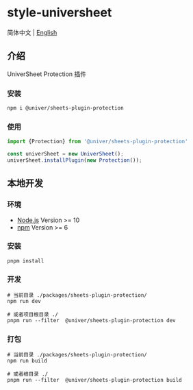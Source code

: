 # style-universheet

简体中文 | [English](./README.md)

## 介绍

UniverSheet Protection 插件

### 安装

```bash
npm i @univer/sheets-plugin-protection
```

### 使用

```js
import {Protection} from '@univer/sheets-plugin-protection'

const univerSheet = new UniverSheet();
univerSheet.installPlugin(new Protection());
```

## 本地开发

### 环境

-   [Node.js](https://nodejs.org/en/) Version >= 10
-   [npm](https://www.npmjs.com/) Version >= 6

### 安装

```
pnpm install
```

### 开发

```
# 当前目录 ./packages/sheets-plugin-protection/
npm run dev

# 或者项目根目录 ./
pnpm run --filter  @univer/sheets-plugin-protection dev
```

### 打包

```
# 当前目录 ./packages/sheets-plugin-protection/
npm run build

# 或者根目录 ./
pnpm run --filter  @univer/sheets-plugin-protection build
```
